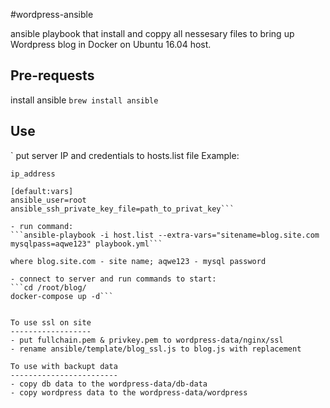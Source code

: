 #wordpress-ansible

ansible playbook that install and coppy all nessesary files to bring up Wordpress blog in Docker on Ubuntu 16.04 host.

Pre-requests
------------
install ansible 
```brew install ansible```

Use
----

` put server IP and credentials to hosts.list file
Example:
```[default]
ip_address

[default:vars]
ansible_user=root
ansible_ssh_private_key_file=path_to_privat_key```

- run command:
```ansible-playbook -i host.list --extra-vars="sitename=blog.site.com mysqlpass=aqwe123" playbook.yml```

where blog.site.com - site name; aqwe123 - mysql password

- connect to server and run commands to start:
```cd /root/blog/
docker-compose up -d```


To use ssl on site
------------------
- put fullchain.pem & privkey.pem to wordpress-data/nginx/ssl 
- rename ansible/template/blog_ssl.js to blog.js with replacement

To use with backupt data
------------------------
- copy db data to the wordpress-data/db-data
- copy wordpress data to the wordpress-data/wordpress